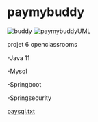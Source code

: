 # paymybuddy
![buddy](https://user-images.githubusercontent.com/62111405/138842748-508b771a-d14b-434a-be03-9efaa20c3e5e.png)
![paymybuddyUML](https://user-images.githubusercontent.com/62111405/138842761-eabe8a3b-96d5-4592-b70e-582a6e26691f.png)

projet 6 openclassrooms

-Java 11

-Mysql

-Springboot

-Springsecurity


[paysql.txt](https://github.com/mick-sudo/paymybuddy/files/7418180/paysql.txt)
